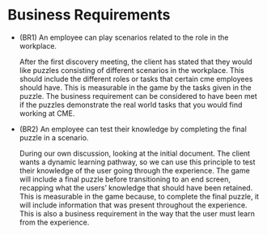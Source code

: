 # Business Requirements

* (BR1) An employee can play scenarios related to the role in the workplace.

  After the first discovery meeting, the client has stated that they would like puzzles consisting of different scenarios in the workplace.
  This should include the different roles or tasks that certain cme employees should have.
  This is measurable in the game by the tasks given in the puzzle.
  The business requirement can be considered to have been met if the puzzles demonstrate the real world tasks that you would find working at CME.

* (BR2) An employee can test their knowledge by completing the final puzzle in a scenario.

  During our own discussion, looking at the initial document.
  The client wants a dynamic learning pathway, so we can use this principle to test their knowledge of the user going through the experience.
  The game will include a final puzzle before transitioning to an end screen, recapping what the users’ knowledge that should have been retained.
  This is measurable in the game because, to complete the final puzzle, it will include information that was present throughout the experience.
  This is also a business requirement in the way that the user must learn from the experience.
